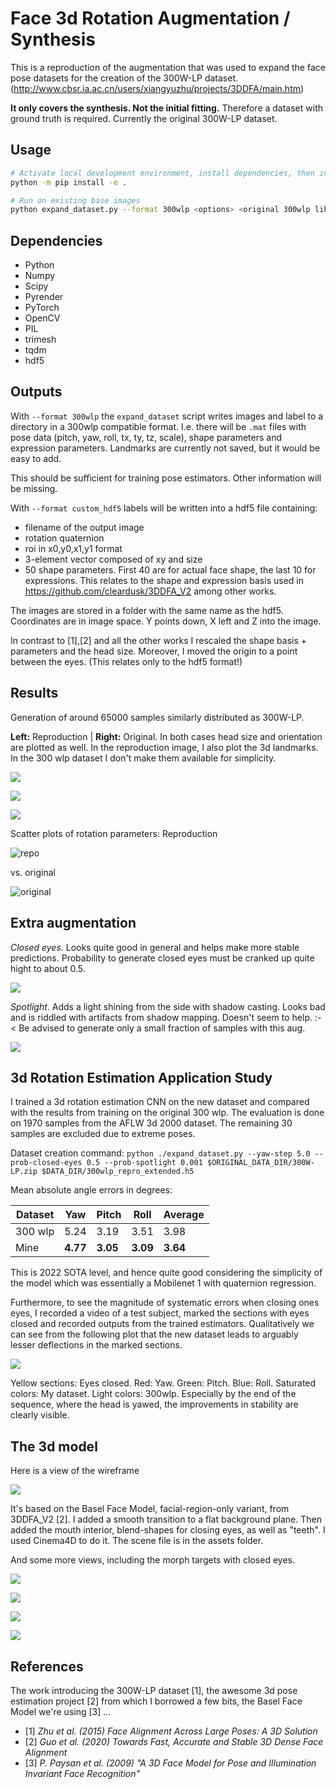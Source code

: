 Face 3d Rotation Augmentation / Synthesis
=========================================

This is a reproduction of the augmentation that was used to expand the
face pose datasets for the creation of the 300W-LP dataset. (http://www.cbsr.ia.ac.cn/users/xiangyuzhu/projects/3DDFA/main.htm)

**It only covers the synthesis. Not the initial fitting.** Therefore a dataset with ground truth is required. 
Currently the original 300W-LP dataset.

Usage
-----

```bash
# Activate local development environment, install dependencies, then install this package into your env
python -m pip install -e .

# Run on existing base images
python expand_dataset.py --format 300wlp <options> <original 300wlp like zip> <output dir>
```

Dependencies
------------

* Python
* Numpy
* Scipy
* Pyrender
* PyTorch
* OpenCV
* PIL
* trimesh
* tqdm
* hdf5

Outputs
-------

With `--format 300wlp` the `expand_dataset` script writes images and label to a directory in a 300wlp compatible format.
I.e. there will be `.mat` files with pose data (pitch, yaw, roll, tx, ty, tz, scale), shape parameters and expression
parameters. Landmarks are currently not saved, but it would be easy to add.

This should be sufficient for training pose estimators. Other information will be missing.

With `--format custom_hdf5` labels will be written into a hdf5 file containing:

* filename of the output image
* rotation quaternion
* roi in x0,y0,x1,y1 format
* 3-element vector composed of xy and size
* 50 shape parameters. First 40 are for actual face shape, the last 10 for expressions. This relates to the shape 
and expression basis used in https://github.com/cleardusk/3DDFA_V2 among other works.

The images are stored in a folder with the same name as the hdf5.
Coordinates are in image space. Y points down, X left and Z into the image.

In contrast to [1],[2] and all the other works I rescaled the shape basis + parameters and the head size. Moreover, I moved the origin to a point between the eyes. (This relates only to the hdf5 format!)

Results
-------

Generation of around 65000 samples similarly distributed as 300W-LP.

**Left:** Reproduction | **Right:** Original.
In both cases head size and orientation are plotted as well.
In the reproduction image, I also plot the 3d landmarks. In the
300 wlp dataset I don't make them available for simplicity.

![](doc/collage1.png)

![](doc/collage2.png)

![](doc/collage3.png)

Scatter plots of rotation parameters: Reproduction

![repo](doc/repro_rot_distribution.png)

vs. original

![original](doc/300wlp_rot_distribution.png)

Extra augmentation
------------------

*Closed eyes*. Looks quite good in general and helps make more stable predictions. 
Probability to generate closed eyes must be cranked up quite hight to about 0.5.

![](doc/closed-eyes-aug.jpg)

*Spotlight*. Adds a light shining from the side with shadow casting. Looks bad and is riddled with artifacts from shadow mapping. Doesn't seem to help. :-< Be advised to generate only a small fraction of samples with this aug.

![](doc/spotlight-aug.jpg)

3d Rotation Estimation Application Study
----------------------------------------

I trained a 3d rotation estimation CNN on the new dataset and compared with the results from training on the original 300 wlp. The evaluation is done on 1970 samples from the AFLW 3d 2000 dataset. The remaining 30 samples are excluded due to extreme poses.

Dataset creation command: `python ./expand_dataset.py --yaw-step 5.0 --prob-closed-eyes 0.5 --prob-spotlight 0.001 $ORIGINAL_DATA_DIR/300W-LP.zip $DATA_DIR/300wlp_repro_extended.h5`

Mean absolute angle errors in degrees:

| Dataset  | Yaw  | Pitch | Roll | Average |
|----------|------|-------|------|---------|
| 300 wlp  | 5.24 | 3.19  | 3.51 |  3.98   |
| Mine     | **4.77** | **3.05**  | **3.09** |  **3.64**   |

This is 2022 SOTA level, and hence quite good considering the simplicity of the model which was essentially a Mobilenet 1 with quaternion regression.

Furthermore, to see the magnitude of systematic errors when closing ones eyes, I recorded a video of a 
test subject, marked the sections with eyes closed and recorded outputs from the trained estimators. 
Qualitatively we can see from the following plot that the new dataset leads to arguably lesser deflections
in the marked sections.

![](doc/ypr-curves.png)

Yellow sections: Eyes closed. Red: Yaw. Green: Pitch. Blue: Roll. Saturated colors: My dataset. Light colors: 300wlp.
Especially by the end of the sequence, where the head is yawed, the improvements in stability are clearly visible.

The 3d model
------------

Here is a view of the wireframe

![](doc/wireframe.png)

It's based on the Basel Face Model, facial-region-only variant, from 3DDFA_V2 [2]. I added a smooth transition to a flat background plane. Then added the mouth interior,
blend-shapes for closing eyes, as well as "teeth". I used Cinema4D to do it. The scene file is in the assets folder.

And some more views, including the morph targets with closed eyes.

![](doc/mesh1.png)

![](doc/mesh2.png)

![](doc/mesh3.png)

![](doc/mesh4.png)


References
----------

The work introducing the 300W-LP dataset [1],
the awesome 3d pose estimation project [2] from which I borrowed a few bits,
the Basel Face Model we're using [3] ...

* [1] *Zhu et al. (2015) Face Alignment Across Large Poses: A 3D Solution*
* [2] *Guo et al. (2020) Towards Fast, Accurate and Stable 3D Dense Face Alignment*
* [3] *P. Paysan et al. (2009) "A 3D Face Model for Pose and Illumination Invariant Face Recognition"*